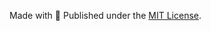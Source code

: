 Made with 💛 Published under the [MIT License](./LICENSE).

<!-- automd:with-automd -->

<!-- /automd -->

